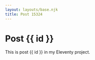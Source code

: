 ```yaml
---
layout: layouts/base.njk
title: Post 15324
---
```


# Post {{ id }}

This is post {{ id }} in my Eleventy project.
